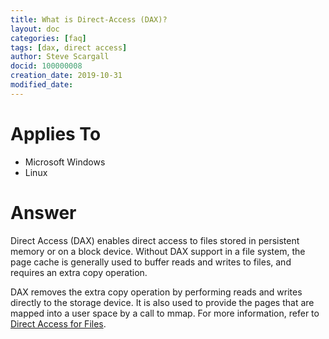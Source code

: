 ```yaml
---
title: What is Direct-Access (DAX)?
layout: doc
categories: [faq]
tags: [dax, direct access]
author: Steve Scargall
docid: 100000008
creation_date: 2019-10-31
modified_date: 
---
```


# Applies To

- Microsoft Windows 
- Linux

# Answer

Direct Access (DAX) enables direct access to files stored in persistent memory or on a block device.  Without DAX support in a file system, the page cache is generally used to buffer reads and writes to files, and requires an extra copy operation.

DAX removes the extra copy operation by performing reads and writes directly to the storage device. It is also used to provide the pages that are mapped into a user space by a call to mmap.  For more information, refer to [Direct Access for Files](https://www.kernel.org/doc/Documentation/filesystems/dax.txt).

